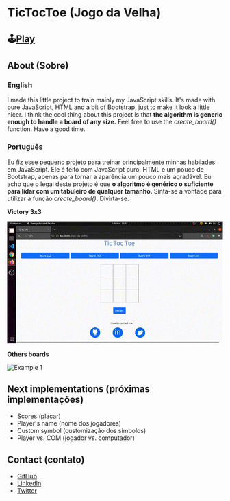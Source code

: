 # TicTocToe (Jogo da Velha)

## 🕹️[Play](https://jogo-da-velha-delta.vercel.app/)

## About (Sobre)

### English
I made this little project to train mainly my JavaScript skills. It's made with pure JavaScript, HTML and a bit of Bootstrap, just to make it look a little nicer. I think the cool thing about this project is that **the algorithm is generic enough to handle a board of any size.** Feel free to use the *create_board()* function. Have a good time.

### Português
Eu fiz esse pequeno projeto para treinar principalmente minhas habilades em JavaScript. Ele é feito com JavaScript puro, HTML e um pouco de Bootstrap, apenas para tornar a aparência um pouco mais agradável. Eu acho que o legal deste projeto é que **o algoritmo é genérico o suficiente para lidar com um tabuleiro de qualquer tamanho.** Sinta-se a vontade para utilizar a função *create_board()*. Divirta-se.

**Victory 3x3**

![Example 1](img/animation1.gif)


**Others boards**

![Example 1](img/animation2.gif)


## Next implementations (próximas implementações)

- Scores (placar)
- Player's name (nome dos jogadores)
- Custom symbol (customização dos símbolos)
- Player vs. COM (jogador vs. computador)

## Contact (contato)

- [GitHub](https://github.com/gabrielsanva)
- [LinkedIn](https://www.linkedin.com/in/gabrielsanva/)
- [Twitter](https://twitter.com/gabrielsanva)
